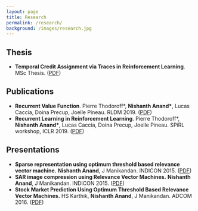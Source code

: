 ```yaml
---
layout: page
title: Research
permalink: /research/
background: /images/research.jpg
---
```

<h2>Thesis</h2>
<ul>
	<li> <b>Temporal Credit Assignment via Traces in Reinforcement Learning</b>. MSc Thesis. (<a href="https://https://nishanthvanand.github.io/MScThesis.pdf">PDF</a>)</li>
</ul>
<h2>Publications</h2>
<ul>
  <li><b>Recurrent Value Function</b>. Pierre Thodoroff*, <b>Nishanth Anand*</b>, Lucas Caccia, Doina Precup, Joelle Pineau. RLDM 2019. (<a href="https://arxiv.org/abs/1905.09562">PDF</a>)</li>
  <li><b>Recurrent Learning in Reinforcement Learning</b>. Pierre Thodoroff*, <b>Nishanth Anand*</b>, Lucas Caccia, Doina Precup, Joelle Pineau. SPiRL workshop, ICLR 2019. (<a href="https://arxiv.org/abs/1905.09562">PDF</a>)</li>
</ul>
<h2>Presentations</h2>
<ul>
  <li><b>Sparse representation using optimum threshold based relevance vector machine.</b> <b>Nishanth Anand</b>, J Manikandan. INDICON 2015. (<a href="https://ieeexplore.ieee.org/abstract/document/7443136">PDF</a>)</li>
  <li><b>SAR image compression using Relevance Vector Machines.</b> <b>Nishanth Anand</b>, J Manikandan. INDICON 2015. (<a href="https://ieeexplore.ieee.org/abstract/document/7443136">PDF</a>)</li>
  <li><b>Stock Market Prediction Using Optimum Threshold Based Relevance Vector Machines.</b> HS Karthik, <b>Nishanth Anand</b>, J Manikandan. ADCOM 2016. (<a href="https://ieeexplore.ieee.org/abstract/document/8385598">PDF</a>)</li>
</ul>